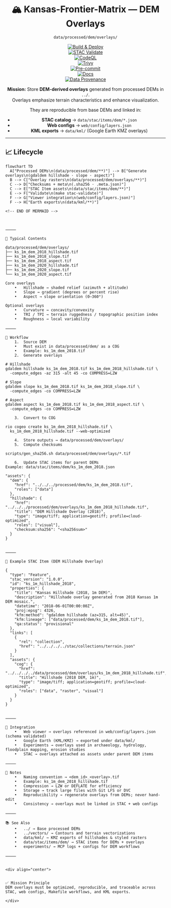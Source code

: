 <div align="center">

# 🏔️ Kansas-Frontier-Matrix — DEM Overlays  
`data/processed/dem/overlays/`

[![Build & Deploy](https://github.com/bartytime4life/Kansas-Frontier-Matrix/actions/workflows/site.yml/badge.svg)](../../.github/workflows/site.yml)  
[![STAC Validate](https://github.com/bartytime4life/Kansas-Frontier-Matrix/actions/workflows/stac-validate.yml/badge.svg)](../../.github/workflows/stac-validate.yml)  
[![CodeQL](https://github.com/bartytime4life/Kansas-Frontier-Matrix/actions/workflows/codeql.yml/badge.svg)](../../.github/workflows/codeql.yml)  
[![Trivy](https://github.com/bartytime4life/Kansas-Frontier-Matrix/actions/workflows/trivy.yml/badge.svg)](../../.github/workflows/trivy.yml)  
[![Pre-commit](https://github.com/bartytime4life/Kansas-Frontier-Matrix/actions/workflows/pre-commit.yml/badge.svg)](../../.pre-commit-config.yaml)  
[![Docs](https://img.shields.io/badge/docs-MCP%20Standards-blue.svg)](../../../docs/)  
[![Data Provenance](https://img.shields.io/badge/provenance-verified✅-green.svg)](../../../stac/items/dem/)  

**Mission:** Store **DEM-derived overlays** generated from processed DEMs in `../`.  
Overlays emphasize terrain characteristics and enhance visualization.  

They are reproducible from base DEMs and linked in:  
- **STAC catalog** → `data/stac/items/dem/*.json`  
- **Web configs** → `web/config/layers.json`  
- **KML exports** → `data/kml/` (Google Earth KMZ overlays)  

</div>

---

## 📈 Lifecycle

```mermaid
flowchart TD
  A["Processed DEMs\n(data/processed/dem/**)"] --> B["Generate overlays\n(gdaldem hillshade · slope · aspect)"]
  B --> C["Overlay rasters\n(data/processed/dem/overlays/**)"]
  C --> D["Checksums + meta\n(.sha256 · .meta.json)"]
  C --> E["STAC Item assets\n(data/stac/items/dem/**)"]
  E --> F["Validate\n(make stac-validate)"]
  F --> G["Viewer integration\n(web/config/layers.json)"]
  F --> H["Earth exports\n(data/kml/**)"]

<!-- END OF MERMAID -->



⸻

📂 Typical Contents

data/processed/dem/overlays/
├── ks_1m_dem_2018_hillshade.tif
├── ks_1m_dem_2018_slope.tif
├── ks_1m_dem_2018_aspect.tif
├── ks_1m_dem_2020_hillshade.tif
├── ks_1m_dem_2020_slope.tif
└── ks_1m_dem_2020_aspect.tif

Core overlays
	•	Hillshade → shaded relief (azimuth + altitude)
	•	Slope → gradient (degrees or percent rise)
	•	Aspect → slope orientation (0–360°)

Optional overlays
	•	Curvature → concavity/convexity
	•	TRI / TPI → terrain ruggedness / topographic position index
	•	Roughness → local variability

⸻

🔄 Workflow
	1.	Source DEM
	•	Must exist in data/processed/dem/ as a COG
	•	Example: ks_1m_dem_2018.tif
	2.	Generate overlays

# Hillshade
gdaldem hillshade ks_1m_dem_2018.tif ks_1m_dem_2018_hillshade.tif \
  -compute_edges -az 315 -alt 45 -co COMPRESS=LZW

# Slope
gdaldem slope ks_1m_dem_2018.tif ks_1m_dem_2018_slope.tif \
  -compute_edges -co COMPRESS=LZW

# Aspect
gdaldem aspect ks_1m_dem_2018.tif ks_1m_dem_2018_aspect.tif \
  -compute_edges -co COMPRESS=LZW

	3.	Convert to COG

rio cogeo create ks_1m_dem_2018_hillshade.tif \
  ks_1m_dem_2018_hillshade.tif --web-optimized

	4.	Store outputs → data/processed/dem/overlays/
	5.	Compute checksums

scripts/gen_sha256.sh data/processed/dem/overlays/*.tif

	6.	Update STAC items for parent DEMs
Example: data/stac/items/dem/ks_1m_dem_2018.json

"assets": {
  "dem": {
    "href": "../../../processed/dem/ks_1m_dem_2018.tif",
    "roles": ["data"]
  },
  "hillshade": {
    "href": "../../../processed/dem/overlays/ks_1m_dem_2018_hillshade.tif",
    "title": "DEM Hillshade Overlay (2018)",
    "type": "image/tiff; application=geotiff; profile=cloud-optimized",
    "roles": ["visual"],
    "checksum:sha256": "<sha256sum>"
  }
}


⸻

📑 Example STAC Item (DEM Hillshade Overlay)

{
  "type": "Feature",
  "stac_version": "1.0.0",
  "id": "ks_1m_hillshade_2018",
  "properties": {
    "title": "Kansas Hillshade (2018, 1m DEM)",
    "description": "Hillshade overlay generated from 2018 Kansas 1m DEM mosaic.",
    "datetime": "2018-06-01T00:00:00Z",
    "proj:epsg": 4326,
    "kfm:method": "gdaldem hillshade (az=315, alt=45)",
    "kfm:lineage": ["data/processed/dem/ks_1m_dem_2018.tif"],
    "qa:status": "provisional"
  },
  "links": [
    {
      "rel": "collection",
      "href": "../../../../stac/collections/terrain.json"
    }
  ],
  "assets": {
    "cog": {
      "href": "../../../../data/processed/dem/overlays/ks_1m_dem_2018_hillshade.tif",
      "title": "Hillshade (2018 DEM, 1m)",
      "type": "image/tiff; application=geotiff; profile=cloud-optimized",
      "roles": ["data", "raster", "visual"]
    }
  }
}


⸻

🔗 Integration
	•	Web viewer → overlays referenced in web/config/layers.json (schema validated)
	•	Google Earth (KML/KMZ) → exported under data/kml/
	•	Experiments → overlays used in archaeology, hydrology, floodplain mapping, erosion studies
	•	STAC → overlays attached as assets under parent DEM items

⸻

📝 Notes
	•	Naming convention → <dem_id>_<overlay>.tif
	•	Example: ks_1m_dem_2018_hillshade.tif
	•	Compression → LZW or DEFLATE for efficiency
	•	Storage → track large files with Git LFS or DVC
	•	Reproducibility → regenerate overlays from DEMs; never hand-edit
	•	Consistency → overlays must be linked in STAC + web configs

⸻

📚 See Also
	•	../ → Base processed DEMs
	•	../vectors/ → Contours and terrain vectorizations
	•	data/kml/ → KMZ exports of hillshades & styled rasters
	•	data/stac/items/dem/ → STAC items for DEMs + overlays
	•	experiments/ → MCP logs + configs for DEM workflows

⸻


<div align="center">


✅ Mission Principle
DEM overlays must be optimized, reproducible, and traceable across STAC, web configs, Makefile workflows, and KML exports.

</div>
```